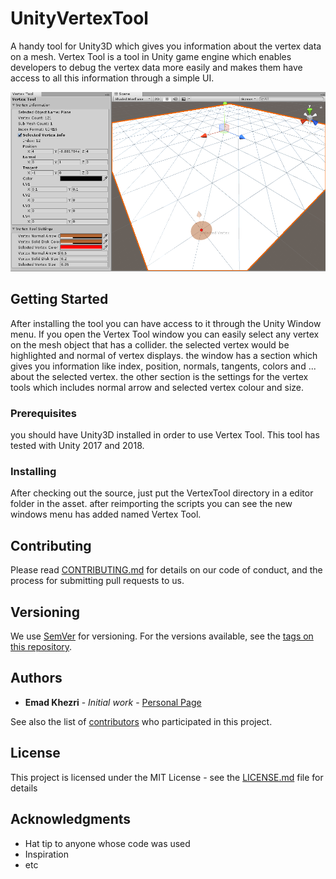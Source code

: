 # UnityVertexTool
A handy tool for Unity3D which gives you information about the vertex data on a mesh. Vertex Tool is a tool in Unity game engine which enables developers to debug the vertex data more easily and makes them have access to all this information through a simple UI. 

<img src="ScreenShots/VertexToolScreenShot.PNG" alt="Vertex Tool">

## Getting Started

After installing the tool you can have access to it through the Unity Window menu. If you open the Vertex Tool window you can easily select any vertex on the mesh object that has a collider. the selected vertex would be highlighted and normal of vertex displays. the window has a section which gives you information like index, position, normals, tangents, colors and ... about the selected vertex. the other section is the settings for the vertex tools which includes normal arrow and selected vertex colour and size.

### Prerequisites

you should have Unity3D installed in order to use Vertex Tool. This tool has tested with Unity 2017 and 2018. 

### Installing

After checking out the source, just put the VertexTool directory in a editor folder in the asset. after reimporting the scripts you can see the new windows menu has added named Vertex Tool.

## Contributing

Please read [CONTRIBUTING.md](https://gist.github.com/PurpleBooth/b24679402957c63ec426) for details on our code of conduct, and the process for submitting pull requests to us.

## Versioning

We use [SemVer](http://semver.org/) for versioning. For the versions available, see the [tags on this repository](https://github.com/your/project/tags). 

## Authors

* **Emad Khezri** - *Initial work* - [Personal Page](https://emadkhezri.github.io)

See also the list of [contributors](https://github.com/your/project/contributors) who participated in this project.

## License

This project is licensed under the MIT License - see the [LICENSE.md](LICENSE.md) file for details

## Acknowledgments

* Hat tip to anyone whose code was used
* Inspiration
* etc
